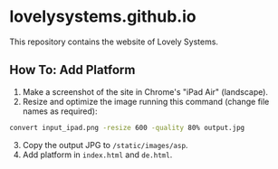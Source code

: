 # lovelysystems.github.io

This repository contains the website of Lovely Systems.

## How To: Add Platform

1. Make a screenshot of the site in Chrome's "iPad Air" (landscape).
2. Resize and optimize the image running this command (change file names as required):

```sh
convert input_ipad.png -resize 600 -quality 80% output.jpg
```

3. Copy the output JPG to `/static/images/asp`.
4. Add platform in `index.html` and `de.html`.
